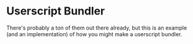 # Userscript Bundler

There's probably a ton of them out there already, but this is an example (and an implementation) of how you might make a userscript bundler.


